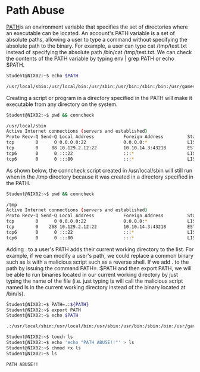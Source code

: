 # Path Abuse

[PATH](http://www.linfo.org/path_env_var.html)is an environment variable that specifies the set of directories where an executable can be located. An account's PATH variable is a set of absolute paths, allowing a user to type a command without specifying the absolute path to the binary. For example, a user can type cat /tmp/test.txt instead of specifying the absolute path /bin/cat /tmp/test.txt. We can check the contents of the PATH variable by typing env | grep PATH or echo $PATH.
```bash 
Student@NIX02:~$ echo $PATH

/usr/local/sbin:/usr/local/bin:/usr/sbin:/usr/bin:/sbin:/bin:/usr/games:/usr/local/games
``` 
Creating a script or program in a directory specified in the PATH will make it executable from any directory on the system.
```bash
Student@NIX02:~$ pwd && conncheck 

/usr/local/sbin
Active Internet connections (servers and established)
Proto Recv-Q Send-Q Local Address           Foreign Address         State       PID/Program name
tcp        0      0 0.0.0.0:22              0.0.0.0:*               LISTEN      1189/sshd       
tcp        0     88 10.129.2.12:22          10.10.14.3:43218        ESTABLISHED 1614/sshd: mrb3n [p
tcp6       0      0 :::22                   :::*                    LISTEN      1189/sshd       
tcp6       0      0 :::80                   :::*                    LISTEN      1304/apache2    
```

As shown below, the conncheck script created in /usr/local/sbin will still run when in the /tmp directory because it was created in a directory specified in the PATH.
```bash
Student@NIX02:~$ pwd && conncheck 

/tmp
Active Internet connections (servers and established)
Proto Recv-Q Send-Q Local Address           Foreign Address         State       PID/Program name
tcp        0      0 0.0.0.0:22              0.0.0.0:*               LISTEN      1189/sshd       
tcp        0    268 10.129.2.12:22          10.10.14.3:43218        ESTABLISHED 1614/sshd: mrb3n [p
tcp6       0      0 :::22                   :::*                    LISTEN      1189/sshd       
tcp6       0      0 :::80                   :::*                    LISTEN      1304/apache2     
```

Adding . to a user's PATH adds their current working directory to the list. For example, if we can modify a user's path, we could replace a common binary such as ls with a malicious script such as a reverse shell. If we add . to the path by issuing the command PATH=.:$PATH and then export PATH, we will be able to run binaries located in our current working directory by just typing the name of the file (i.e. just typing ls will call the malicious script named ls in the current working directory instead of the binary located at /bin/ls).
```bash
Student@NIX02:~$ PATH=.:${PATH}
Student@NIX02:~$ export PATH
Student@NIX02:~$ echo $PATH

.:/usr/local/sbin:/usr/local/bin:/usr/sbin:/usr/bin:/sbin:/bin:/usr/games:/usr/local/games
```
```bash
Student@NIX02:~$ touch ls
Student@NIX02:~$ echo 'echo "PATH ABUSE!!"' > ls
Student@NIX02:~$ chmod +x ls
Student@NIX02:~$ ls

PATH ABUSE!!
```

